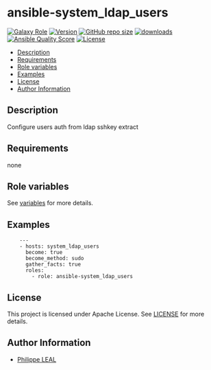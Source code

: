 # ansible-system_ldap_users

[![Galaxy Role](https://img.shields.io/badge/galaxy-system_ldap_users-purple?style=flat)](https://galaxy.ansible.com/lotusnoir/system_ldap_users)
[![Version](https://img.shields.io/github/release/lotusnoir/ansible-system_ldap_users.svg)](https://github.com/lotusnoir/ansible-system_ldap_users/releases/latest)
[![GitHub repo size](https://img.shields.io/github/repo-size/lotusnoir/ansible-system_ldap_users?color=orange&style=flat)](https://galaxy.ansible.com/lotusnoir/system_ldap_users)
[![downloads](https://img.shields.io/ansible/role/d/56929)](https://galaxy.ansible.com/lotusnoir/system_ldap_users)
[![Ansible Quality Score](https://img.shields.io/ansible/quality/56929)](https://galaxy.ansible.com/lotusnoir/system_ldap_users)
[![License](https://img.shields.io/badge/license-Apache--2.0-brightgreen?style=flat)](https://opensource.org/licenses/Apache-2.0)

<!-- START doctoc generated TOC please keep comment here to allow auto update -->
<!-- DON'T EDIT THIS SECTION, INSTEAD RE-RUN doctoc TO UPDATE -->

- [Description](#description)
- [Requirements](#requirements)
- [Role variables](#role-variables)
- [Examples](#examples)
- [License](#license)
- [Author Information](#author-information)

<!-- END doctoc generated TOC please keep comment here to allow auto update -->

## Description

Configure users auth from ldap sshkey extract

## Requirements

none

## Role variables

See [variables](/defaults/main.yml) for more details.

## Examples

        ---
        - hosts: system_ldap_users
          become: true
          become_method: sudo
          gather_facts: true
          roles:
            - role: ansible-system_ldap_users

## License

This project is licensed under Apache License. See [LICENSE](/LICENSE) for more details.

## Author Information

- [Philippe LEAL](https://github.com/lotusnoir)
